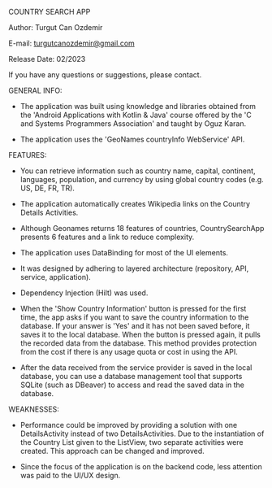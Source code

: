COUNTRY SEARCH APP

Author: Turgut Can Ozdemir

E-mail: turgutcanozdemir@gmail.com

Release Date: 02/2023

If you have any questions or suggestions, please contact.

GENERAL INFO:

- The application was built using knowledge and libraries obtained from the 'Android Applications with Kotlin & Java' course offered by the 'C and Systems Programmers Association' and taught by Oguz Karan.

- The application uses the 'GeoNames countryInfo WebService' API.

FEATURES:

- You can retrieve information such as country name, capital, continent, languages, population, and currency by using global country codes (e.g. US, DE, FR, TR).

- The application automatically creates Wikipedia links on the Country Details Activities.

- Although Geonames returns 18 features of countries, CountrySearchApp presents 6 features and a link to reduce complexity.

- The application uses DataBinding for most of the UI elements.

- It was designed by adhering to layered architecture (repository, API, service, application).

- Dependency Injection (Hilt) was used.

- When the 'Show Country Information' button is pressed for the first time, the app asks if you want to save the country information to the database. If your answer is 'Yes' and it has not been saved before, it saves it to the local database. When the button is pressed again, it pulls the recorded data from the database. This method provides protection from the cost if there is any usage quota or cost in using the API.

- After the data received from the service provider is saved in the local database, you can use a database management tool that supports SQLite (such as DBeaver) to access and read the saved data in the database.

WEAKNESSES:

- Performance could be improved by providing a solution with one DetailsActivity instead of two DetailsActivities. Due to the instantiation of the Country List given to the ListView, two separate activities were created. This approach can be changed and improved.

- Since the focus of the application is on the backend code, less attention was paid to the UI/UX design.
